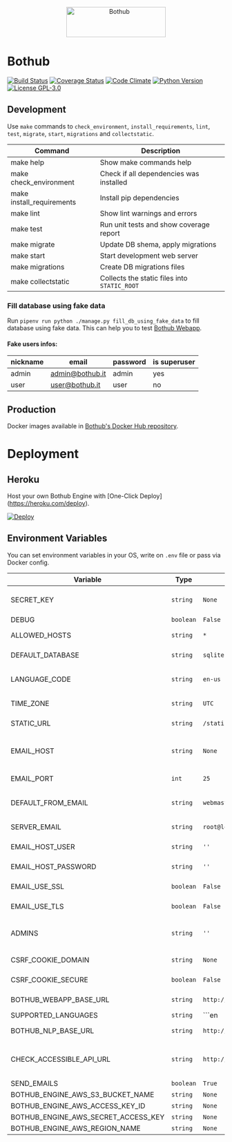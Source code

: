 <p align="center">
    <img src="https://user-images.githubusercontent.com/5360835/65427083-1af35900-de01-11e9-86ef-59f1eee79a68.png" width="230" height="70" alt="Bothub" />
</p>

# Bothub

[![Build Status](https://travis-ci.org/Ilhasoft/bothub-engine.svg?branch=master)](https://travis-ci.org/Ilhasoft/bothub-engine)
[![Coverage Status](https://coveralls.io/repos/github/Ilhasoft/bothub-engine/badge.svg)](https://coveralls.io/github/Ilhasoft/bothub-engine)
[![Code Climate](https://codeclimate.com/github/Ilhasoft/bothub-engine/badges/gpa.svg)](https://codeclimate.com/github/Ilhasoft/bothub-engine)
[![Python Version](https://img.shields.io/badge/python-3.6-blue.svg)](https://www.python.org/)
[![License GPL-3.0](https://img.shields.io/badge/license-%20GPL--3.0-yellow.svg)](https://github.com/Ilhasoft/bothub-engine/blob/master/LICENSE)

## Development

Use ```make``` commands to ```check_environment```, ```install_requirements```, ```lint```, ```test```, ```migrate```, ```start```, ```migrations``` and ```collectstatic```.

| Command | Description |
|--|--|
| make help | Show make commands help
| make check_environment | Check if all dependencies was installed
| make install_requirements | Install pip dependencies
| make lint | Show lint warnings and errors
| make test | Run unit tests and show coverage report
| make migrate | Update DB shema, apply migrations
| make start | Start development web server
| make migrations | Create DB migrations files
| make collectstatic | Collects the static files into ```STATIC_ROOT```


### Fill database using fake data

Run ```pipenv run python ./manage.py fill_db_using_fake_data``` to fill database using fake data. This can help you to test [Bothub Webapp](https://github.com/Ilhasoft/bothub-webapp).


#### Fake users infos:

| nickname | email | password | is superuser |
|---|---|---|---|
| admin | admin@bothub.it | admin | yes |
| user | user@bothub.it | user | no |


## Production

Docker images available in [Bothub's Docker Hub repository](https://hub.docker.com/r/ilha/bothub/).


# Deployment


## Heroku
Host your own Bothub Engine with [One-Click Deploy] (https://heroku.com/deploy).

[![Deploy](https://www.herokucdn.com/deploy/button.svg)](https://heroku.com/deploy)



## Environment Variables

You can set environment variables in your OS, write on ```.env``` file or pass via Docker config.

| Variable | Type | Default | Description |
|--|--|--|--|
| SECRET_KEY | ```string```|  ```None``` | A secret key for a particular Django installation. This is used to provide cryptographic signing, and should be set to a unique, unpredictable value.
| DEBUG | ```boolean``` | ```False``` | A boolean that turns on/off debug mode.
| ALLOWED_HOSTS | ```string``` | ```*``` | A list of strings representing the host/domain names that this Django site can serve.
| DEFAULT_DATABASE | ```string``` | ```sqlite:///db.sqlite3``` | Read [dj-database-url](https://github.com/kennethreitz/dj-database-url) to configure the database connection.
| LANGUAGE_CODE | ```string``` | ```en-us``` | A string representing the language code for this installation.This should be in standard [language ID format](https://docs.djangoproject.com/en/2.0/topics/i18n/#term-language-code).
| TIME_ZONE | ```string``` | ```UTC``` | A string representing the time zone for this installation. See the [list of time zones](https://en.wikipedia.org/wiki/List_of_tz_database_time_zones).
| STATIC_URL | ```string``` | ```/static/``` | URL to use when referring to static files located in ```STATIC_ROOT```.
| EMAIL_HOST | ```string``` | ```None``` | The host to use for sending email. When setted to ```None``` or empty string, the ```EMAIL_BACKEND``` setting is setted to ```django.core.mail.backends.console.EmailBackend```
| EMAIL_PORT | ```int``` | ```25``` | Port to use for the SMTP server defined in ```EMAIL_HOST```.
| DEFAULT_FROM_EMAIL | ```string``` | ```webmaster@localhost``` | Default email address to use for various automated correspondence from the site manager(s).
| SERVER_EMAIL | ```string``` | ```root@localhost``` | The email address that error messages come from, such as those sent to ```ADMINS``` and ```MANAGERS```.
| EMAIL_HOST_USER | ```string``` | ```''``` | Username to use for the SMTP server defined in ```EMAIL_HOST```.
| EMAIL_HOST_PASSWORD | ```string``` | ```''``` | Password to use for the SMTP server defined in ```EMAIL_HOST```.
| EMAIL_USE_SSL | ```boolean``` | ```False``` | Whether to use an implicit TLS (secure) connection when talking to the SMTP server.
| EMAIL_USE_TLS | ```boolean``` | ```False``` | Whether to use a TLS (secure) connection when talking to the SMTP server.
| ADMINS | ```string``` | ```''``` | A list of all the people who get code error notifications. Follow the pattern: ```admin1@email.com\|Admin 1,admin2@email.com\|Admin 2```
| CSRF_COOKIE_DOMAIN | ```string``` | ```None``` | The domain to be used when setting the CSRF cookie.
| CSRF_COOKIE_SECURE | ```boolean``` | ```False``` | Whether to use a secure cookie for the CSRF cookie.
| BOTHUB_WEBAPP_BASE_URL | ```string``` | ```http://localhost:8080/``` | The bothub-webapp production application URL. Used to refer and redirect user correctly.
| SUPPORTED_LANGUAGES | ```string```| ```en|pt``` | Set supported languages. Separe languages using ```|```. You can set location follow the format: ```[LANGUAGE_CODE]:[LANGUAGE_LOCATION]```.
| BOTHUB_NLP_BASE_URL | ```string``` | ```http://localhost:2657/``` | The bothub-blp production application URL. Used to proxy requests.
| CHECK_ACCESSIBLE_API_URL | ```string``` | ```http://localhost/api/repositories/``` | URL used by ```bothub.health.check.check_accessible_api``` to make a HTTP request. The response status code must be 200.
| SEND_EMAILS | ```boolean``` | ```True``` | Send emails flag.
| BOTHUB_ENGINE_AWS_S3_BUCKET_NAME | ```string``` | ```None``` | 
| BOTHUB_ENGINE_AWS_ACCESS_KEY_ID | ```string``` | ```None``` | 
| BOTHUB_ENGINE_AWS_SECRET_ACCESS_KEY | ```string``` | ```None``` | 
| BOTHUB_ENGINE_AWS_REGION_NAME | ```string``` | ```None``` | 
